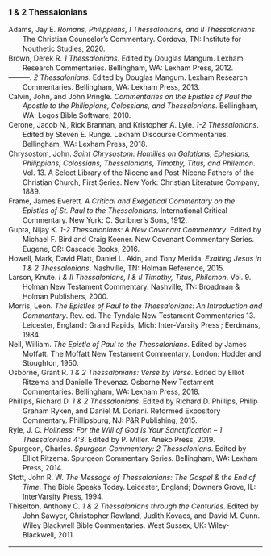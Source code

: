 ### 1 & 2 Thessalonians

<div class="csl-bib-body" style="line-height: 1.35; margin-left: 2em; text-indent:-2em;">
  <div class="csl-entry">Adams, Jay E. <i>Romans, Philippians, I Thessalonians, and II Thessalonians</i>. The Christian Counselor’s Commentary. Cordova, TN: Institute for Nouthetic Studies, 2020.</div>
  <span class="Z3988" title="url_ver=Z39.88-2004&amp;ctx_ver=Z39.88-2004&amp;rfr_id=info%3Asid%2Fzotero.org%3A2&amp;rft_val_fmt=info%3Aofi%2Ffmt%3Akev%3Amtx%3Abook&amp;rft.genre=book&amp;rft.btitle=Romans%2C%20Philippians%2C%20I%20Thessalonians%2C%20and%20II%20Thessalonians&amp;rft.place=Cordova%2C%20TN&amp;rft.publisher=Institute%20for%20Nouthetic%20Studies&amp;rft.series=The%20Christian%20Counselor%E2%80%99s%20Commentary&amp;rft.aufirst=Jay%20E.&amp;rft.aulast=Adams&amp;rft.au=Jay%20E.%20Adams&amp;rft.date=2020"></span>
  <div class="csl-entry">Brown, Derek R. <i>1 Thessalonians</i>. Edited by Douglas Mangum. Lexham Research Commentaries. Bellingham, WA: Lexham Press, 2012.</div>
  <span class="Z3988" title="url_ver=Z39.88-2004&amp;ctx_ver=Z39.88-2004&amp;rfr_id=info%3Asid%2Fzotero.org%3A2&amp;rft_val_fmt=info%3Aofi%2Ffmt%3Akev%3Amtx%3Abook&amp;rft.genre=book&amp;rft.btitle=1%20Thessalonians&amp;rft.place=Bellingham%2C%20WA&amp;rft.publisher=Lexham%20Press&amp;rft.series=Lexham%20Research%20Commentaries&amp;rft.aufirst=Derek%20R.&amp;rft.aulast=Brown&amp;rft.au=Derek%20R.%20Brown&amp;rft.au=Douglas%20Mangum&amp;rft.date=2012"></span>
  <div class="csl-entry">———. <i>2 Thessalonians</i>. Edited by Douglas Mangum. Lexham Research Commentaries. Bellingham, WA: Lexham Press, 2013.</div>
  <span class="Z3988" title="url_ver=Z39.88-2004&amp;ctx_ver=Z39.88-2004&amp;rfr_id=info%3Asid%2Fzotero.org%3A2&amp;rft_val_fmt=info%3Aofi%2Ffmt%3Akev%3Amtx%3Abook&amp;rft.genre=book&amp;rft.btitle=2%20Thessalonians&amp;rft.place=Bellingham%2C%20WA&amp;rft.publisher=Lexham%20Press&amp;rft.series=Lexham%20Research%20Commentaries&amp;rft.aufirst=Derek%20R.&amp;rft.aulast=Brown&amp;rft.au=Derek%20R.%20Brown&amp;rft.au=Douglas%20Mangum&amp;rft.date=2013"></span>
  <div class="csl-entry">Calvin, John, and John Pringle. <i>Commentaries on the Epistles of Paul the Apostle to the Philippians, Colossians, and Thessalonians</i>. Bellingham, WA: Logos Bible Software, 2010.</div>
  <span class="Z3988" title="url_ver=Z39.88-2004&amp;ctx_ver=Z39.88-2004&amp;rfr_id=info%3Asid%2Fzotero.org%3A2&amp;rft_val_fmt=info%3Aofi%2Ffmt%3Akev%3Amtx%3Abook&amp;rft.genre=book&amp;rft.btitle=Commentaries%20on%20the%20Epistles%20of%20Paul%20the%20Apostle%20to%20the%20Philippians%2C%20Colossians%2C%20and%20Thessalonians&amp;rft.place=Bellingham%2C%20WA&amp;rft.publisher=Logos%20Bible%20Software&amp;rft.aufirst=John&amp;rft.aulast=Calvin&amp;rft.au=John%20Calvin&amp;rft.au=John%20Pringle&amp;rft.date=2010"></span>
  <div class="csl-entry">Cerone, Jacob N., Rick Brannan, and Kristopher A. Lyle. <i>1-2 Thessalonians</i>. Edited by Steven E. Runge. Lexham Discourse Commentaries. Bellingham, WA: Lexham Press, 2018.</div>
  <span class="Z3988" title="url_ver=Z39.88-2004&amp;ctx_ver=Z39.88-2004&amp;rfr_id=info%3Asid%2Fzotero.org%3A2&amp;rft_val_fmt=info%3Aofi%2Ffmt%3Akev%3Amtx%3Abook&amp;rft.genre=book&amp;rft.btitle=1-2%20Thessalonians&amp;rft.place=Bellingham%2C%20WA&amp;rft.publisher=Lexham%20Press&amp;rft.series=Lexham%20Discourse%20Commentaries&amp;rft.aufirst=Jacob%20N.&amp;rft.aulast=Cerone&amp;rft.au=Jacob%20N.%20Cerone&amp;rft.au=Rick%20Brannan&amp;rft.au=Kristopher%20A.%20Lyle&amp;rft.au=Steven%20E.%20Runge&amp;rft.date=2018"></span>
  <div class="csl-entry">Chrysostom, John. <i>Saint Chrysostom: Homilies on Galatians, Ephesians, Philippians, Colossians, Thessalonians, Timothy, Titus, and Philemon</i>. Vol. 13. A Select Library of the Nicene and Post-Nicene Fathers of the Christian Church, First Series. New York: Christian Literature Company, 1889.</div>
  <span class="Z3988" title="url_ver=Z39.88-2004&amp;ctx_ver=Z39.88-2004&amp;rfr_id=info%3Asid%2Fzotero.org%3A2&amp;rft_val_fmt=info%3Aofi%2Ffmt%3Akev%3Amtx%3Abook&amp;rft.genre=book&amp;rft.btitle=Saint%20Chrysostom%3A%20Homilies%20on%20Galatians%2C%20Ephesians%2C%20Philippians%2C%20Colossians%2C%20Thessalonians%2C%20Timothy%2C%20Titus%2C%20and%20Philemon&amp;rft.place=New%20York&amp;rft.publisher=Christian%20Literature%20Company&amp;rft.series=A%20Select%20Library%20of%20the%20Nicene%20and%20Post-Nicene%20Fathers%20of%20the%20Christian%20Church%2C%20First%20Series&amp;rft.aufirst=John&amp;rft.aulast=Chrysostom&amp;rft.au=John%20Chrysostom&amp;rft.date=1889"></span>
  <div class="csl-entry">Frame, James Everett. <i>A Critical and Exegetical Commentary on the Epistles of St. Paul to the Thessalonians</i>. International Critical Commentary. New York: C. Scribner’s Sons, 1912.</div>
  <span class="Z3988" title="url_ver=Z39.88-2004&amp;ctx_ver=Z39.88-2004&amp;rfr_id=info%3Asid%2Fzotero.org%3A2&amp;rft_val_fmt=info%3Aofi%2Ffmt%3Akev%3Amtx%3Abook&amp;rft.genre=book&amp;rft.btitle=A%20critical%20and%20exegetical%20commentary%20on%20the%20Epistles%20of%20St.%20Paul%20to%20the%20Thessalonians&amp;rft.place=New%20York&amp;rft.publisher=C.%20Scribner%E2%80%99s%20Sons&amp;rft.series=International%20Critical%20Commentary&amp;rft.aufirst=James%20Everett&amp;rft.aulast=Frame&amp;rft.au=James%20Everett%20Frame&amp;rft.date=1912"></span>
  <div class="csl-entry">Gupta, Nijay K. <i>1-2 Thessalonians: A New Covenant Commentary</i>. Edited by Michael F. Bird and Craig Keener. New Covenant Commentary Series. Eugene, OR: Cascade Books, 2016.</div>
  <span class="Z3988" title="url_ver=Z39.88-2004&amp;ctx_ver=Z39.88-2004&amp;rfr_id=info%3Asid%2Fzotero.org%3A2&amp;rft_val_fmt=info%3Aofi%2Ffmt%3Akev%3Amtx%3Abook&amp;rft.genre=book&amp;rft.btitle=1-2%20Thessalonians%3A%20A%20New%20Covenant%20Commentary&amp;rft.place=Eugene%2C%20OR&amp;rft.publisher=Cascade%20Books&amp;rft.series=New%20Covenant%20Commentary%20Series&amp;rft.aufirst=Nijay%20K.&amp;rft.aulast=Gupta&amp;rft.au=Nijay%20K.%20Gupta&amp;rft.au=Michael%20F.%20Bird&amp;rft.au=Craig%20Keener&amp;rft.date=2016"></span>
  <div class="csl-entry">Howell, Mark, David Platt, Daniel L. Akin, and Tony Merida. <i>Exalting Jesus in 1 &amp; 2 Thessalonians</i>. Nashville, TN: Holman Reference, 2015.</div>
  <span class="Z3988" title="url_ver=Z39.88-2004&amp;ctx_ver=Z39.88-2004&amp;rfr_id=info%3Asid%2Fzotero.org%3A2&amp;rft_val_fmt=info%3Aofi%2Ffmt%3Akev%3Amtx%3Abook&amp;rft.genre=book&amp;rft.btitle=Exalting%20jesus%20in%201%20%26%202%20thessalonians&amp;rft.place=Nashville%2C%20TN&amp;rft.publisher=Holman%20Reference&amp;rft.aufirst=Mark&amp;rft.aulast=Howell&amp;rft.au=Mark%20Howell&amp;rft.au=David%20Platt&amp;rft.au=Daniel%20L.%20Akin&amp;rft.au=Tony%20Merida&amp;rft.date=2015"></span>
  <div class="csl-entry">Larson, Knute. <i>I &amp; II Thessalonians, I &amp; II Timothy, Titus, Philemon</i>. Vol. 9. Holman New Testament Commentary. Nashville, TN: Broadman &amp; Holman Publishers, 2000.</div>
  <span class="Z3988" title="url_ver=Z39.88-2004&amp;ctx_ver=Z39.88-2004&amp;rfr_id=info%3Asid%2Fzotero.org%3A2&amp;rft_val_fmt=info%3Aofi%2Ffmt%3Akev%3Amtx%3Abook&amp;rft.genre=book&amp;rft.btitle=I%20%26%20II%20Thessalonians%2C%20I%20%26%20II%20Timothy%2C%20Titus%2C%20Philemon&amp;rft.place=Nashville%2C%20TN&amp;rft.publisher=Broadman%20%26%20Holman%20Publishers&amp;rft.series=Holman%20New%20Testament%20Commentary&amp;rft.aufirst=Knute&amp;rft.aulast=Larson&amp;rft.au=Knute%20Larson&amp;rft.date=2000"></span>
  <div class="csl-entry">Morris, Leon. <i>The Epistles of Paul to the Thessalonians: An Introduction and Commentary</i>. Rev. ed. The Tyndale New Testament Commentaries 13. Leicester, England : Grand Rapids, Mich: Inter-Varsity Press ; Eerdmans, 1984.</div>
  <span class="Z3988" title="url_ver=Z39.88-2004&amp;ctx_ver=Z39.88-2004&amp;rfr_id=info%3Asid%2Fzotero.org%3A2&amp;rft_id=urn%3Aisbn%3A978-0-85111-882-6%20978-0-8028-0034-3&amp;rft_val_fmt=info%3Aofi%2Ffmt%3Akev%3Amtx%3Abook&amp;rft.genre=book&amp;rft.btitle=The%20Epistles%20of%20Paul%20to%20the%20Thessalonians%3A%20an%20introduction%20and%20commentary&amp;rft.place=Leicester%2C%20England%20%3A%20Grand%20Rapids%2C%20Mich&amp;rft.publisher=Inter-Varsity%20Press%20%3B%20Eerdmans&amp;rft.edition=Rev.%20ed&amp;rft.series=The%20Tyndale%20New%20Testament%20commentaries&amp;rft.aufirst=Leon&amp;rft.aulast=Morris&amp;rft.au=Leon%20Morris&amp;rft.date=1984&amp;rft.tpages=152&amp;rft.isbn=978-0-85111-882-6%20978-0-8028-0034-3"></span>
  <div class="csl-entry">Neil, William. <i>The Epistle of Paul to the Thessalonians</i>. Edited by James Moffatt. The Moffatt New Testament Commentary. London: Hodder and Stoughton, 1950.</div>
  <span class="Z3988" title="url_ver=Z39.88-2004&amp;ctx_ver=Z39.88-2004&amp;rfr_id=info%3Asid%2Fzotero.org%3A2&amp;rft_val_fmt=info%3Aofi%2Ffmt%3Akev%3Amtx%3Abook&amp;rft.genre=book&amp;rft.btitle=The%20Epistle%20of%20Paul%20to%20the%20Thessalonians&amp;rft.place=London&amp;rft.publisher=Hodder%20and%20Stoughton&amp;rft.series=The%20Moffatt%20New%20Testament%20Commentary&amp;rft.aufirst=William&amp;rft.aulast=Neil&amp;rft.au=William%20Neil&amp;rft.au=James%20Moffatt&amp;rft.date=1950"></span>
  <div class="csl-entry">Osborne, Grant R. <i>1 &amp; 2 Thessalonians: Verse by Verse</i>. Edited by Elliot Ritzema and Danielle Thevenaz. Osborne New Testament Commentaries. Bellingham, WA: Lexham Press, 2018.</div>
  <span class="Z3988" title="url_ver=Z39.88-2004&amp;ctx_ver=Z39.88-2004&amp;rfr_id=info%3Asid%2Fzotero.org%3A2&amp;rft_val_fmt=info%3Aofi%2Ffmt%3Akev%3Amtx%3Abook&amp;rft.genre=book&amp;rft.btitle=1%20%26%202%20Thessalonians%3A%20Verse%20by%20Verse&amp;rft.place=Bellingham%2C%20WA&amp;rft.publisher=Lexham%20Press&amp;rft.series=Osborne%20New%20Testament%20Commentaries&amp;rft.aufirst=Grant%20R.&amp;rft.aulast=Osborne&amp;rft.au=Grant%20R.%20Osborne&amp;rft.au=Elliot%20Ritzema&amp;rft.au=Danielle%20Thevenaz&amp;rft.date=2018"></span>
  <div class="csl-entry">Phillips, Richard D. <i>1 &amp; 2 Thessalonians</i>. Edited by Richard D. Phillips, Philip Graham Ryken, and Daniel M. Doriani. Reformed Expository Commentary. Phillipsburg, NJ: P&amp;R Publishing, 2015.</div>
  <span class="Z3988" title="url_ver=Z39.88-2004&amp;ctx_ver=Z39.88-2004&amp;rfr_id=info%3Asid%2Fzotero.org%3A2&amp;rft_val_fmt=info%3Aofi%2Ffmt%3Akev%3Amtx%3Abook&amp;rft.genre=book&amp;rft.btitle=1%20%26%202%20Thessalonians&amp;rft.place=Phillipsburg%2C%20NJ&amp;rft.publisher=P%26R%20Publishing&amp;rft.series=Reformed%20Expository%20Commentary&amp;rft.aufirst=Richard%20D.&amp;rft.aulast=Phillips&amp;rft.au=Richard%20D.%20Phillips&amp;rft.au=Richard%20D.%20Phillips&amp;rft.au=Philip%20Graham%20Ryken&amp;rft.au=Daniel%20M.%20Doriani&amp;rft.date=2015"></span>
  <div class="csl-entry">Ryle, J. C. <i>Holiness: For the Will of God Is Your Sanctification – 1 Thessalonians 4:3</i>. Edited by P. Miller. Aneko Press, 2019.</div>
  <span class="Z3988" title="url_ver=Z39.88-2004&amp;ctx_ver=Z39.88-2004&amp;rfr_id=info%3Asid%2Fzotero.org%3A2&amp;rft_id=urn%3Aisbn%3A978-1-62245-594-2&amp;rft_val_fmt=info%3Aofi%2Ffmt%3Akev%3Amtx%3Abook&amp;rft.genre=book&amp;rft.btitle=Holiness%3A%20For%20the%20Will%20of%20God%20Is%20Your%20Sanctification%20%E2%80%93%201%20Thessalonians%204%3A3&amp;rft.publisher=Aneko%20Press&amp;rft.aufirst=J.%20C.&amp;rft.aulast=Ryle&amp;rft.au=J.%20C.%20Ryle&amp;rft.au=P.%20Miller&amp;rft.date=2019-11-30&amp;rft.tpages=415&amp;rft.isbn=978-1-62245-594-2&amp;rft.language=English"></span>
  <div class="csl-entry">Spurgeon, Charles. <i>Spurgeon Commentary: 2 Thessalonians</i>. Edited by Elliot Ritzema. Spurgeon Commentary Series. Bellingham, WA: Lexham Press, 2014.</div>
  <span class="Z3988" title="url_ver=Z39.88-2004&amp;ctx_ver=Z39.88-2004&amp;rfr_id=info%3Asid%2Fzotero.org%3A2&amp;rft_val_fmt=info%3Aofi%2Ffmt%3Akev%3Amtx%3Abook&amp;rft.genre=book&amp;rft.btitle=Spurgeon%20Commentary%3A%202%20Thessalonians&amp;rft.place=Bellingham%2C%20WA&amp;rft.publisher=Lexham%20Press&amp;rft.series=Spurgeon%20Commentary%20Series&amp;rft.aufirst=Charles&amp;rft.aulast=Spurgeon&amp;rft.au=Charles%20Spurgeon&amp;rft.au=Elliot%20Ritzema&amp;rft.date=2014"></span>
  <div class="csl-entry">Stott, John R. W. <i>The Message of Thessalonians: The Gospel &amp; the End of Time</i>. The Bible Speaks Today. Leicester, England; Downers Grove, IL: InterVarsity Press, 1994.</div>
  <span class="Z3988" title="url_ver=Z39.88-2004&amp;ctx_ver=Z39.88-2004&amp;rfr_id=info%3Asid%2Fzotero.org%3A2&amp;rft_val_fmt=info%3Aofi%2Ffmt%3Akev%3Amtx%3Abook&amp;rft.genre=book&amp;rft.btitle=The%20message%20of%20Thessalonians%3A%20the%20gospel%20%26%20the%20end%20of%20time&amp;rft.place=Leicester%2C%20England%3B%20Downers%20Grove%2C%20IL&amp;rft.publisher=InterVarsity%20Press&amp;rft.series=The%20Bible%20Speaks%20Today&amp;rft.aufirst=John%20R.%20W.&amp;rft.aulast=Stott&amp;rft.au=John%20R.%20W.%20Stott&amp;rft.date=1994"></span>
  <div class="csl-entry">Thiselton, Anthony C. <i>1 &amp; 2 Thessalonians through the Centuries</i>. Edited by John Sawyer, Christopher Rowland, Judith Kovacs, and David M. Gunn. Wiley Blackwell Bible Commentaries. West Sussex, UK: Wiley-Blackwell, 2011.</div>
  <span class="Z3988" title="url_ver=Z39.88-2004&amp;ctx_ver=Z39.88-2004&amp;rfr_id=info%3Asid%2Fzotero.org%3A2&amp;rft_val_fmt=info%3Aofi%2Ffmt%3Akev%3Amtx%3Abook&amp;rft.genre=book&amp;rft.btitle=1%20%26%202%20Thessalonians%20through%20the%20Centuries&amp;rft.place=West%20Sussex%2C%20UK&amp;rft.publisher=Wiley-Blackwell&amp;rft.series=Wiley%20Blackwell%20Bible%20Commentaries&amp;rft.aufirst=Anthony%20C.&amp;rft.aulast=Thiselton&amp;rft.au=Anthony%20C.%20Thiselton&amp;rft.au=John%20Sawyer&amp;rft.au=Christopher%20Rowland&amp;rft.au=Judith%20Kovacs&amp;rft.au=David%20M.%20Gunn&amp;rft.date=2011"></span>
</div></body>
<hr>
